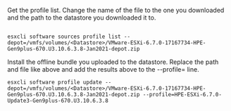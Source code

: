 Get the profile list. Change the name of the file to the one you downloaded and the path to the datastore you downloaded it to.  
```Shell

esxcli software sources profile list --depot=/vmfs/volumes/<Datastore>/VMware-ESXi-6.7.0-17167734-HPE-Gen9plus-670.U3.10.6.3.8-Jan2021-depot.zip
```

Install the offline bundle you uploaded to the datastore. Replace the path and file like above and add the results above to the --profile= line.  
```Shell
esxcli software profile update --depot=/vmfs/volumes/<Datastore>/VMware-ESXi-6.7.0-17167734-HPE-Gen9plus-670.U3.10.6.3.8-Jan2021-depot.zip --profile=HPE-ESXi-6.7.0-Update3-Gen9plus-670.U3.10.6.3.8
```



